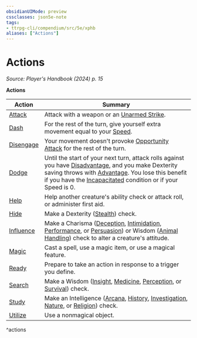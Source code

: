 ```yaml
---
obsidianUIMode: preview
cssclasses: json5e-note
tags:
- ttrpg-cli/compendium/src/5e/xphb
aliases: ["Actions"]
---
```

# Actions
*Source: Player's Handbook (2024) p. 15* 

**Actions**

| Action | Summary |
|--------|---------|
| [Attack](3-Mechanics/CLI/rules/actions.md#Attack) | Attack with a weapon or an [Unarmed Strike](3-Mechanics/CLI/rules/variant-rules/unarmed-strike-xphb.md). |
| [Dash](3-Mechanics/CLI/rules/actions.md#Dash) | For the rest of the turn, give yourself extra movement equal to your [Speed](3-Mechanics/CLI/rules/variant-rules/speed-xphb.md). |
| [Disengage](3-Mechanics/CLI/rules/actions.md#Disengage) | Your movement doesn't provoke [Opportunity Attack](3-Mechanics/CLI/rules/actions.md#Opportunity%20Attack) for the rest of the turn. |
| [Dodge](3-Mechanics/CLI/rules/actions.md#Dodge) | Until the start of your next turn, attack rolls against you have [Disadvantage](3-Mechanics/CLI/rules/variant-rules/disadvantage-xphb.md), and you make Dexterity saving throws with [Advantage](3-Mechanics/CLI/rules/variant-rules/advantage-xphb.md). You lose this benefit if you have the [Incapacitated](3-Mechanics/CLI/rules/conditions.md#Incapacitated) condition or if your Speed is 0. |
| [Help](3-Mechanics/CLI/rules/actions.md#Help) | Help another creature's ability check or attack roll, or administer first aid. |
| [Hide](3-Mechanics/CLI/rules/actions.md#Hide) | Make a Dexterity ([Stealth](3-Mechanics/CLI/rules/skills.md#Stealth)) check. |
| [Influence](3-Mechanics/CLI/rules/actions.md#Influence) | Make a Charisma ([Deception](3-Mechanics/CLI/rules/skills.md#Deception), [Intimidation](3-Mechanics/CLI/rules/skills.md#Intimidation), [Performance](3-Mechanics/CLI/rules/skills.md#Performance), or [Persuasion](3-Mechanics/CLI/rules/skills.md#Persuasion)) or Wisdom ([Animal Handling](3-Mechanics/CLI/rules/skills.md#Animal%20Handling)) check to alter a creature's attitude. |
| [Magic](3-Mechanics/CLI/rules/actions.md#Magic) | Cast a spell, use a magic item, or use a magical feature. |
| [Ready](3-Mechanics/CLI/rules/actions.md#Ready) | Prepare to take an action in response to a trigger you define. |
| [Search](3-Mechanics/CLI/rules/actions.md#Search) | Make a Wisdom ([Insight](3-Mechanics/CLI/rules/skills.md#Insight), [Medicine](3-Mechanics/CLI/rules/skills.md#Medicine), [Perception](3-Mechanics/CLI/rules/skills.md#Perception), or [Survival](3-Mechanics/CLI/rules/skills.md#Survival)) check. |
| [Study](3-Mechanics/CLI/rules/actions.md#Study) | Make an Intelligence ([Arcana](3-Mechanics/CLI/rules/skills.md#Arcana), [History](3-Mechanics/CLI/rules/skills.md#History), [Investigation](3-Mechanics/CLI/rules/skills.md#Investigation), [Nature](3-Mechanics/CLI/rules/skills.md#Nature), or [Religion](3-Mechanics/CLI/rules/skills.md#Religion)) check. |
| [Utilize](3-Mechanics/CLI/rules/actions.md#Utilize) | Use a nonmagical object. |
^actions